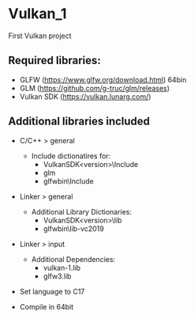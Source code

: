 # Vulkan_1
First Vulkan project

## Required libraries:
- GLFW (https://www.glfw.org/download.html) 64bin
- GLM (https://github.com/g-truc/glm/releases)
- Vulkan SDK (https://vulkan.lunarg.com/)

## Additional libraries included
- C/C++ > general
  - Include dictionatires for:
    - VulkanSDK\<version>\Include
    - glm
    - glfwbin\Include

- Linker > general
  - Additional Library Dictionaries:
    - VulkanSDK\<version>\lib
    - glfwbin\lib-vc2019
- Linker > input
  - Additional Dependencies:
    - vulkan-1.lib
    - glfw3.lib

- Set language to C17
- Compile in 64bit
